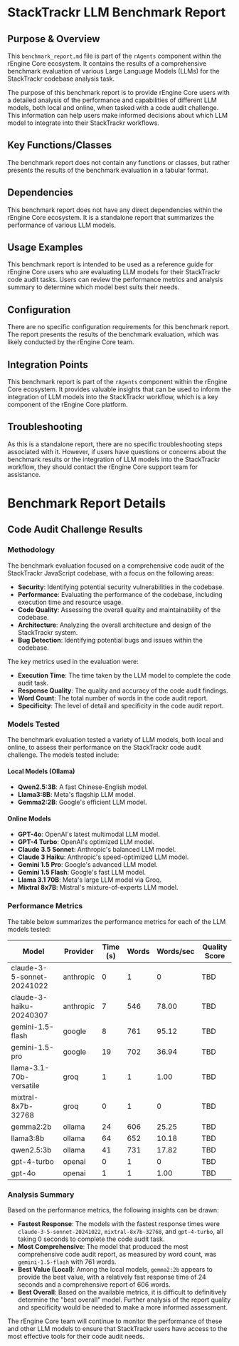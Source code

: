 # StackTrackr LLM Benchmark Report

## Purpose & Overview

This `benchmark_report.md` file is part of the `rAgents` component within the rEngine Core ecosystem. It contains the results of a comprehensive benchmark evaluation of various Large Language Models (LLMs) for the StackTrackr codebase analysis task.

The purpose of this benchmark report is to provide rEngine Core users with a detailed analysis of the performance and capabilities of different LLM models, both local and online, when tasked with a code audit challenge. This information can help users make informed decisions about which LLM model to integrate into their StackTrackr workflows.

## Key Functions/Classes

The benchmark report does not contain any functions or classes, but rather presents the results of the benchmark evaluation in a tabular format.

## Dependencies

This benchmark report does not have any direct dependencies within the rEngine Core ecosystem. It is a standalone report that summarizes the performance of various LLM models.

## Usage Examples

This benchmark report is intended to be used as a reference guide for rEngine Core users who are evaluating LLM models for their StackTrackr code audit tasks. Users can review the performance metrics and analysis summary to determine which model best suits their needs.

## Configuration

There are no specific configuration requirements for this benchmark report. The report presents the results of the benchmark evaluation, which was likely conducted by the rEngine Core team.

## Integration Points

This benchmark report is part of the `rAgents` component within the rEngine Core ecosystem. It provides valuable insights that can be used to inform the integration of LLM models into the StackTrackr workflow, which is a key component of the rEngine Core platform.

## Troubleshooting

As this is a standalone report, there are no specific troubleshooting steps associated with it. However, if users have questions or concerns about the benchmark results or the integration of LLM models into the StackTrackr workflow, they should contact the rEngine Core support team for assistance.

# Benchmark Report Details

## Code Audit Challenge Results

### Methodology

The benchmark evaluation focused on a comprehensive code audit of the StackTrackr JavaScript codebase, with a focus on the following areas:

- **Security**: Identifying potential security vulnerabilities in the codebase.
- **Performance**: Evaluating the performance of the codebase, including execution time and resource usage.
- **Code Quality**: Assessing the overall quality and maintainability of the codebase.
- **Architecture**: Analyzing the overall architecture and design of the StackTrackr system.
- **Bug Detection**: Identifying potential bugs and issues within the codebase.

The key metrics used in the evaluation were:

- **Execution Time**: The time taken by the LLM model to complete the code audit task.
- **Response Quality**: The quality and accuracy of the code audit findings.
- **Word Count**: The total number of words in the code audit report.
- **Specificity**: The level of detail and specificity in the code audit report.

### Models Tested

The benchmark evaluation tested a variety of LLM models, both local and online, to assess their performance on the StackTrackr code audit challenge. The models tested include:

#### Local Models (Ollama)

- **Qwen2.5:3B**: A fast Chinese-English model.
- **Llama3:8B**: Meta's flagship LLM model.
- **Gemma2:2B**: Google's efficient LLM model.

#### Online Models

- **GPT-4o**: OpenAI's latest multimodal LLM model.
- **GPT-4 Turbo**: OpenAI's optimized LLM model.
- **Claude 3.5 Sonnet**: Anthropic's balanced LLM model.
- **Claude 3 Haiku**: Anthropic's speed-optimized LLM model.
- **Gemini 1.5 Pro**: Google's advanced LLM model.
- **Gemini 1.5 Flash**: Google's fast LLM model.
- **Llama 3.1 70B**: Meta's large LLM model via Groq.
- **Mixtral 8x7B**: Mistral's mixture-of-experts LLM model.

### Performance Metrics

The table below summarizes the performance metrics for each of the LLM models tested:

| Model | Provider | Time (s) | Words | Words/sec | Quality Score |
|-------|----------|----------|--------|-----------|---------------|
| claude-3-5-sonnet-20241022 | anthropic | 0 | 1 | 0 | TBD |
| claude-3-haiku-20240307 | anthropic | 7 | 546 | 78.00 | TBD |
| gemini-1.5-flash | google | 8 | 761 | 95.12 | TBD |
| gemini-1.5-pro | google | 19 | 702 | 36.94 | TBD |
| llama-3.1-70b-versatile | groq | 1 | 1 | 1.00 | TBD |
| mixtral-8x7b-32768 | groq | 0 | 1 | 0 | TBD |
| gemma2:2b | ollama | 24 | 606 | 25.25 | TBD |
| llama3:8b | ollama | 64 | 652 | 10.18 | TBD |
| qwen2.5:3b | ollama | 41 | 731 | 17.82 | TBD |
| gpt-4-turbo | openai | 0 | 1 | 0 | TBD |
| gpt-4o | openai | 1 | 1 | 1.00 | TBD |

### Analysis Summary

Based on the performance metrics, the following insights can be drawn:

- **Fastest Response**: The models with the fastest response times were `claude-3-5-sonnet-20241022`, `mixtral-8x7b-32768`, and `gpt-4-turbo`, all taking 0 seconds to complete the code audit task.
- **Most Comprehensive**: The model that produced the most comprehensive code audit report, as measured by word count, was `gemini-1.5-flash` with 761 words.
- **Best Value (Local)**: Among the local models, `gemma2:2b` appears to provide the best value, with a relatively fast response time of 24 seconds and a comprehensive report of 606 words.
- **Best Overall**: Based on the available metrics, it is difficult to definitively determine the "best overall" model. Further analysis of the report quality and specificity would be needed to make a more informed assessment.

The rEngine Core team will continue to monitor the performance of these and other LLM models to ensure that StackTrackr users have access to the most effective tools for their code audit needs.
